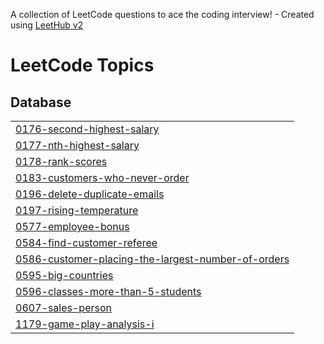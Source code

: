 A collection of LeetCode questions to ace the coding interview! - Created using [LeetHub v2](https://github.com/arunbhardwaj/LeetHub-2.0)
<!---LeetCode Topics Start-->
# LeetCode Topics
## Database
|  |
| ------- |
| [0176-second-highest-salary](https://github.com/ZuhairBhati/Leetcode-SQL/tree/master/0176-second-highest-salary) |
| [0177-nth-highest-salary](https://github.com/ZuhairBhati/Leetcode-SQL/tree/master/0177-nth-highest-salary) |
| [0178-rank-scores](https://github.com/ZuhairBhati/Leetcode-SQL/tree/master/0178-rank-scores) |
| [0183-customers-who-never-order](https://github.com/ZuhairBhati/Leetcode-SQL/tree/master/0183-customers-who-never-order) |
| [0196-delete-duplicate-emails](https://github.com/ZuhairBhati/Leetcode-SQL/tree/master/0196-delete-duplicate-emails) |
| [0197-rising-temperature](https://github.com/ZuhairBhati/Leetcode-SQL/tree/master/0197-rising-temperature) |
| [0577-employee-bonus](https://github.com/ZuhairBhati/Leetcode-SQL/tree/master/0577-employee-bonus) |
| [0584-find-customer-referee](https://github.com/ZuhairBhati/Leetcode-SQL/tree/master/0584-find-customer-referee) |
| [0586-customer-placing-the-largest-number-of-orders](https://github.com/ZuhairBhati/Leetcode-SQL/tree/master/0586-customer-placing-the-largest-number-of-orders) |
| [0595-big-countries](https://github.com/ZuhairBhati/Leetcode-SQL/tree/master/0595-big-countries) |
| [0596-classes-more-than-5-students](https://github.com/ZuhairBhati/Leetcode-SQL/tree/master/0596-classes-more-than-5-students) |
| [0607-sales-person](https://github.com/ZuhairBhati/Leetcode-SQL/tree/master/0607-sales-person) |
| [1179-game-play-analysis-i](https://github.com/ZuhairBhati/Leetcode-SQL/tree/master/1179-game-play-analysis-i) |
<!---LeetCode Topics End-->